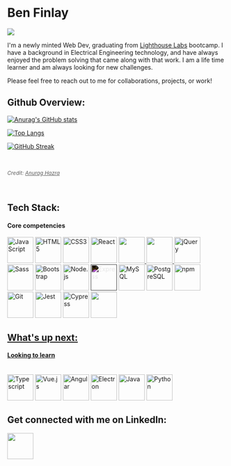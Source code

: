 




# Ben Finlay
<img src="https://www.codewars.com/users/Ben-Finlay/badges/small">

I'm a newly minted Web Dev, graduating from [Lighthouse Labs](https://www.lighthouselabs.ca/) bootcamp.  I have a background in Electrical Engineering technology, and have always enjoyed the problem solving that came along with that work.  I am a life time learner and am always looking for new challenges.  

Please feel free to reach out to me for collaborations, projects, or work!

## Github Overview:
[![Anurag's GitHub stats](https://github-readme-stats.vercel.app/api?username=ben-finlay&show_icons=true&theme=tokyonight&count_private=true)]([https://github.com/ben-finlay])

[![Top Langs](https://github-readme-stats.vercel.app/api/top-langs/?username=itsyurika&layout=compact&theme=tokyonight)]([https://github.com/anuraghazra/github-readme-stats](https://github.com/ben-finlay))

[![GitHub Streak](https://github-readme-streak-stats.herokuapp.com/?user=ben-finlay&theme=tokyonight)]([https://github.com/ben-finlay])

<br/>

<span style="opacity: 70%; font-size: 12px;"><em> Credit: [Anurag Hazra](https://github.com/anuraghazra)</em> </span>

</br>

## Tech Stack:
#### Core competencies

<a href="https://developer.mozilla.org/en-US/docs/Web/JavaScript" title="JavaScript"><img src="https://github.com/get-icon/geticon/raw/master/icons/javascript.svg" alt="JavaScript" width="60px" height="60px"></a>
<a href="https://www.w3.org/TR/html5/" title="HTML5"><img src="https://github.com/get-icon/geticon/raw/master/icons/html-5.svg" alt="HTML5" width="60px" height="60px"></a>
<a href="https://www.w3.org/TR/CSS/" title="CSS3"><img src="https://github.com/get-icon/geticon/raw/master/icons/css-3.svg" alt="CSS3" width="60px" height="60px"></a>
<a href="https://reactjs.org/" title="React"><img src="https://github.com/get-icon/geticon/raw/master/icons/react.svg" alt="React" width="60px" height="60px"></a>
<a href="https://www.ruby-lang.org/" title="Ruby" > <img src="https://cdn.jsdelivr.net/gh/devicons/devicon/icons/ruby/ruby-plain-wordmark.svg" width="60px" height="60px"  />
<a href="https://rubyonrails.org/" title="Rails"> <img src="https://cdn.jsdelivr.net/gh/devicons/devicon/icons/rails/rails-plain-wordmark.svg" width="60px" height="60px"  />
<a href="https://jquery.com/" title="jQuery"><img src="https://github.com/get-icon/geticon/raw/master/icons/jquery-icon.svg" alt="jQuery" width="60px" height="60px"></a>
<a href="https://sass-lang.com/" title="Sass"><img src="https://github.com/get-icon/geticon/raw/master/icons/sass.svg" alt="Sass" width="60px" height="60px"></a>
<a href="https://getbootstrap.com/" title="Bootstrap"><img src="https://github.com/get-icon/geticon/raw/master/icons/bootstrap.svg" alt="Bootstrap" width="60px" height="60px"></a>
<a href="https://nodejs.org/" title="Node.js"><img src="https://github.com/get-icon/geticon/raw/master/icons/nodejs-icon.svg" alt="Node.js" width="60px" height="60px"></a>
<a href="https://expressjs.com/" title="Express"><img src="https://github.com/get-icon/geticon/raw/master/icons/express.svg" alt="Express" width="60px" height="60px" style="filter:invert(100%)"></a>
<a href="https://dev.mysql.com/" title="MySQL"><img src="https://github.com/get-icon/geticon/raw/master/icons/mysql.svg" alt="MySQL" width="60px" height="60px" ></a>
<a href="https://www.postgresql.org/" title="PostgreSQL"><img src="https://github.com/get-icon/geticon/raw/master/icons/postgresql.svg" alt="PostgreSQL" width="60px" height="60px" ></a>
<a href="https://www.npmjs.com/" title="npm"><img src="https://github.com/get-icon/geticon/raw/master/icons/npm.svg" alt="npm" width="60px" height="60px" ></a>
<a href="https://git-scm.com/" title="Git"><img src="https://github.com/get-icon/geticon/raw/master/icons/git-icon.svg" alt="Git" width="60px" height="60px" ></a>
<a href="https://jestjs.io/" title="Jest"><img src="https://github.com/get-icon/geticon/raw/master/icons/jest.svg" alt="Jest" width="60px" height="60px" ></a>
<a href="https://www.cypress.io/" title="Cypress"><img src="https://github.com/get-icon/geticon/raw/master/icons/cypress.svg" alt="Cypress" width="60px" height="60px" ></a>
<a  href="https://mochajs.org/" title="Mocha" ><img src="https://cdn.jsdelivr.net/gh/devicons/devicon/icons/mocha/mocha-plain.svg"   width="60px" height="60px"  />

          


## What's up next:
#### Looking to learn
</br>
<a href="https://www.typescriptlang.org/" title="Typescript"><img src="https://github.com/get-icon/geticon/raw/master/icons/typescript-icon.svg" alt="Typescript" width="60px" height="60px"></a>
<a href="https://vuejs.org/" title="Vue.js"><img src="https://github.com/get-icon/geticon/raw/master/icons/vue.svg" alt="Vue.js" width="60px" height="60px"></a>
<a href="https://angular.io/" title="Angular"><img src="https://github.com/get-icon/geticon/raw/master/icons/angular-icon.svg" alt="Angular" width="60px" height="60px"></a>
<a href="https://www.electronjs.org/" title="Electron"><img src="https://github.com/get-icon/geticon/raw/master/icons/electron.svg" alt="Electron" width="60px" height="60px"></a>
<a href="https://www.java.com/" title="Java"><img src="https://github.com/get-icon/geticon/raw/master/icons/java.svg" alt="Java" width="60px" height="60px"></a>
<a href="https://www.python.org/" title="Python"><img src="https://github.com/get-icon/geticon/raw/master/icons/python.svg" alt="Python" width="60px" height="60px"></a>


## Get connected with me on LinkedIn:
<a href="https://www.linkedin.com/in/ben-finlay/" target="blank"><img align="center" src="https://cdn.jsdelivr.net/gh/devicons/devicon/icons/linkedin/linkedin-original.svg"  width="60px" height="60px" /></a>



  
